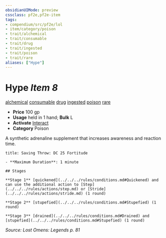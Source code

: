 ```yaml
---
obsidianUIMode: preview
cssclass: pf2e,pf2e-item
tags:
- compendium/src/pf2e/lol
- item/category/poison
- trait/alchemical
- trait/consumable
- trait/drug
- trait/ingested
- trait/poison
- trait/rare
aliases: ["Hype"]
---
```

# Hype *Item 8*  
[alchemical](../../../Rules/traits/alchemical.md)  [consumable](../../../Rules/traits/consumable.md)  [drug](../../../Rules/traits/drug-gmg.md)  [ingested](../../../Rules/traits/ingested.md)  [poison](../../../Rules/traits/poison.md)  [rare](../../../Rules/traits/rare.md)  

- **Price** 100 gp
- **Usage** held in 1 hand; **Bulk** L
- **Activate** [Interact](../../../Rules/actions/interact.md)
- **Category** Poison

A synthetic adrenaline supplement that increases awareness and reaction time.

```ad-inline-affliction
title: Saving Throw: DC 25 Fortitude

- **Maximum Duration**: 1 minute

## Stages

**Stage 1** [quickened](../../../rules/conditions.md#Quickened) and can use the additional action to [Step](../../../rules/actions/step.md) or [Stride](../../../rules/actions/stride.md) (1 round)

**Stage 2** [stupefied](../../../rules/conditions.md#Stupefied) (1 round)

**Stage 3** [drained](../../../rules/conditions.md#Drained) and [stupefied](../../../rules/conditions.md#Stupefied) (1 round)
```

*Source: Lost Omens: Legends p. 81*
